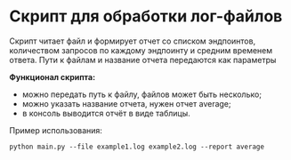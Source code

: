 <h1>Скрипт для обработки лог-файлов</h1>

Скрипт читает файл и формирует отчет со списком эндпоинтов, количеством запросов по каждому эндпоинту и средним временем ответа.
Пути к файлам и название отчета передаются как параметры


**Функционал скрипта:**
- можно передать путь к файлу, файлов может быть несколько;
- можно указать название отчета, нужен отчет average;
- в консоль выводится отчёт в виде таблицы.

Пример использования: 
``` 
python main.py --file example1.log example2.log --report average
```

